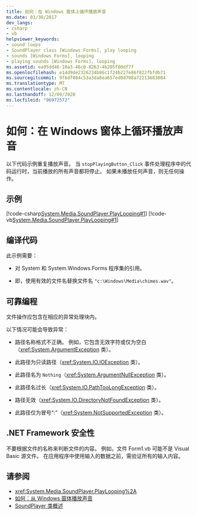 ```yaml
---
title: 如何：在 Windows 窗体上循环播放声音
ms.date: 03/30/2017
dev_langs:
- csharp
- vb
helpviewer_keywords:
- sound loops
- SoundPlayer class [Windows Forms], play looping
- sounds [Windows Forms], looping
- playing sounds [Windows Forms], looping
ms.assetid: ea95dd46-10a3-46c0-8263-4b205f00df7f
ms.openlocfilehash: e14d9de2326234b86c1f24b227e86f822fbfdb71
ms.sourcegitcommit: 9f6df084c53a3da0ea657ed0d708a72213683084
ms.translationtype: MT
ms.contentlocale: zh-CN
ms.lasthandoff: 12/09/2020
ms.locfileid: "96972572"
---
```

# <a name="how-to-loop-a-sound-playing-on-a-windows-form"></a>如何：在 Windows 窗体上循环播放声音
以下代码示例重复播放声音。 当 `stopPlayingButton_Click` 事件处理程序中的代码运行时，当前播放的所有声音都将停止。 如果未播放任何声音，则无任何操作。  
  
## <a name="example"></a>示例  
 [!code-csharp[System.Media.SoundPlayer.PlayLooping#1](~/samples/snippets/csharp/VS_Snippets_Winforms/System.Media.SoundPlayer.PlayLooping/CS/Form1.cs#1)]
 [!code-vb[System.Media.SoundPlayer.PlayLooping#1](~/samples/snippets/visualbasic/VS_Snippets_Winforms/System.Media.SoundPlayer.PlayLooping/VB/Form1.vb#1)]  
  
## <a name="compiling-the-code"></a>编译代码  
 此示例需要：  
  
- 对 System 和 System.Windows.Forms 程序集的引用。  
  
- 即，使用有效的文件名替换文件名 `"c:\Windows\Media\chimes.wav"`。  
  
## <a name="robust-programming"></a>可靠编程  
 文件操作应包含在相应的异常处理块内。  
  
 以下情况可能会导致异常：  
  
- 路径名称格式不正确。 例如，它包含无效字符或仅为空白（<xref:System.ArgumentException> 类）。  
  
- 此路径为只读路径（<xref:System.IO.IOException> 类）。  
  
- 此路径名为 `Nothing`（<xref:System.ArgumentNullException> 类）。  
  
- 此路径名过长（<xref:System.IO.PathTooLongException> 类）。  
  
- 路径无效（<xref:System.IO.DirectoryNotFoundException> 类）。  
  
- 此路径仅为冒号“:”（<xref:System.NotSupportedException> 类）。  
  
## <a name="net-framework-security"></a>.NET Framework 安全性  
 不要根据文件的名称来判断文件的内容。 例如，文件 Form1.vb 可能不是 Visual Basic 源文件。 在应用程序中使用输入的数据之前，需验证所有的输入内容。  
  
## <a name="see-also"></a>请参阅

- <xref:System.Media.SoundPlayer.PlayLooping%2A>
- [如何：从 Windows 窗体播放声音](how-to-play-a-sound-from-a-windows-form.md)
- [SoundPlayer 类概述](soundplayer-class-overview.md)
